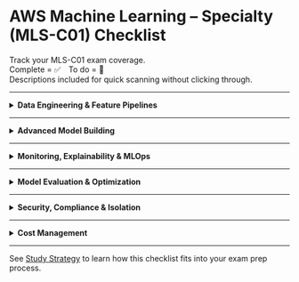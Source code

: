 # AWS Machine Learning – Specialty (MLS-C01) Checklist

Track your MLS-C01 exam coverage.  
Complete = ✅ To do = 🔲  
Descriptions included for quick scanning without clicking through.

---

<details>
<summary><strong>Data Engineering & Feature Pipelines</strong></summary>

| Status | Topic | Description |
|--------|--------|-------------|
| 🔲 | [SageMaker Data Wrangler](../ml/sagemaker-data-wrangler.md) | Visual data prep tool inside SageMaker Studio |
| 🔲 | [AWS Glue Jobs (Python/Spark)](../data-analytics/glue.md) | Run scalable ETL pipelines on semi-structured data |
| 🔲 | [Redshift Spectrum](../data-analytics/redshift-spectrum.md) | Query S3 data using Redshift SQL engine |
| 🔲 | [Athena with S3](../data-analytics/athena.md) | SQL queries on S3 data using Presto |
| 🔲 | [Data Versioning Strategies](../ml/data-versioning.md) | Keep track of datasets and features over time |

</details>

---

<details>
<summary><strong>Advanced Model Building</strong></summary>

| Status | Topic | Description |
|--------|--------|-------------|
| 🔲 | [SageMaker Script Mode](../ml/sagemaker-script-mode.md) | Use custom training scripts in built-in containers |
| 🔲 | [Custom Training Jobs](../ml/sagemaker-training.md) | Bring your own code and control infrastructure |
| 🔲 | [Hyperparameter Optimization](../ml/sagemaker-tuning.md) | Efficient search across parameter space |
| 🔲 | [Bring Your Own Container (BYOC)](../ml/sagemaker-byoc.md) | Package custom code as Docker images |
| 🔲 | [Multi-Model Endpoints (MMEs)](../ml/sagemaker-mme.md) | Host multiple models on a single endpoint |
| 🔲 | [SageMaker Neo](../ml/sagemaker-neo.md) | Compile models for edge deployment |

</details>

---

<details>
<summary><strong>Monitoring, Explainability & MLOps</strong></summary>

| Status | Topic | Description |
|--------|--------|-------------|
| 🔲 | [SageMaker Model Monitor](../ml/sagemaker-model-monitor.md) | Detect drift in production predictions |
| 🔲 | [SageMaker Clarify](../ml/sagemaker-clarify.md) | Bias detection and feature attribution |
| 🔲 | [Bias Detection](../ml/fairness.md) | Concepts and tools for ensuring fairness |
| 🔲 | [SageMaker Pipelines](../ml/sagemaker-pipelines.md) | Automate ML workflows from raw data to deployment |
| 🔲 | [Model Registry & Versioning](../ml/sagemaker-model-registry.md) | Manage production-ready model versions |
| 🔲 | [Workflow Automation (Step Functions / EventBridge)](../ml/sagemaker-automation.md) | Trigger training, evaluation, and deployment pipelines |

</details>

---

<details>
<summary><strong>Model Evaluation & Optimization</strong></summary>

| Status | Topic | Description |
|--------|--------|-------------|
| 🔲 | [Classification Metrics](../ml/metrics-classification.md) | Evaluate model accuracy, precision, recall, etc. |
| 🔲 | [Regression Metrics](../ml/metrics-regression.md) | Evaluate continuous prediction errors |
| 🔲 | [Handling Imbalanced Datasets](../ml/imbalanced-datasets.md) | Improve recall/precision on skewed data |
| 🔲 | [Bias/Variance Tradeoffs](../ml/model-tuning-theory.md) | Diagnose overfitting or underfitting models |
| 🔲 | [Feature Importance](../ml/feature-importance.md) | Identify which inputs most influence predictions |

</details>

---

<details>
<summary><strong>Security, Compliance & Isolation</strong></summary>

| Status | Topic | Description |
|--------|--------|-------------|
| ✅ | [KMS Encryption](../security/kms.md) | Protect model artifacts and data in SageMaker |
| 🔲 | [VPC-Only Access to SageMaker](../ml/sagemaker-vpc.md) | Isolate training and endpoints in private networks |
| 🔲 | [IAM Role Permissions by Pipeline Stage](../ml/sagemaker-iam.md) | Secure step-by-step access in pipelines |
| ✅ | [Audit with CloudTrail](../monitoring/cloudtrail.md) | Track and analyze access to ML resources |
| 🔲 | [Cross-Account Access Controls](../ml/cross-account-ml.md) | Secure access to models across environments |

</details>

---

<details>
<summary><strong>Cost Management</strong></summary>

| Status | Topic | Description |
|--------|--------|-------------|
| 🔲 | [Spot Instances for Training](../ml/sagemaker-spot.md) | Reduce cost using interruptible instances |
| 🔲 | [Batch vs Real-Time Inference](../ml/inference-strategies.md) | Choose deployment mode based on latency needs |
| 🔲 | [Pipeline Reuse & Caching](../ml/sagemaker-caching.md) | Optimize repeat pipeline steps with cache hits |
| 🔲 | [Controlling Training Duration & Resources](../ml/sagemaker-cost.md) | Reduce overhead by picking the right instance type |

</details>

---

See [Study Strategy](./STUDY_STRATEGY.md) to learn how this checklist fits into your exam prep process.